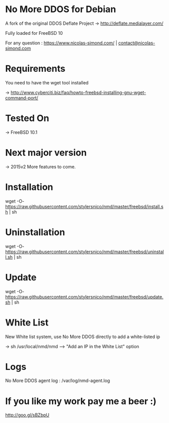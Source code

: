 No More DDOS for Debian
=======================

A fork of the original DDOS Deflate Project -> http://deflate.medialayer.com/

Fully loaded for FreeBSD 10

For any question : https://www.nicolas-simond.com/ | contact@nicolas-simond.com


Requirements
============

You need to have the wget tool installed

-> http://www.cyberciti.biz/faq/howto-freebsd-installing-gnu-wget-command-port/


Tested On
=========

-> FreeBSD 10.1


Next major version
==================

-> 2015v2
More features to come.


Installation
============

wget -O- https://raw.githubusercontent.com/stylersnico/nmd/master/freebsd/install.sh | sh



Uninstallation
==============

wget -O- https://raw.githubusercontent.com/stylersnico/nmd/master/freebsd/uninstall.sh | sh




Update
======

wget -O- https://raw.githubusercontent.com/stylersnico/nmd/master/freebsd/update.sh | sh



White List
==========

New White list system, use No More DDOS directly to add a white-listed ip

-> sh /usr/local/nmd/nmd  -->  "Add an IP in the White List" option



Logs
====

No More DDOS agent log : /var/log/nmd-agent.log



If you like my work pay me a beer :)
====================================

http://goo.gl/sBZbpU
